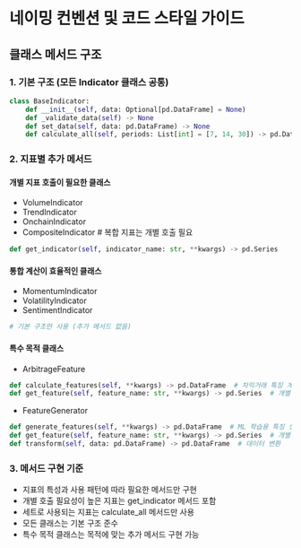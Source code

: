 # 네이밍 컨벤션 및 코드 스타일 가이드

## 클래스 메서드 구조

### 1. 기본 구조 (모든 Indicator 클래스 공통)
```python
class BaseIndicator:
    def __init__(self, data: Optional[pd.DataFrame] = None)
    def _validate_data(self) -> None
    def set_data(self, data: pd.DataFrame) -> None
    def calculate_all(self, periods: List[int] = [7, 14, 30]) -> pd.DataFrame
```

### 2. 지표별 추가 메서드

#### 개별 지표 호출이 필요한 클래스
- VolumeIndicator
- TrendIndicator
- OnchainIndicator
- CompositeIndicator  # 복합 지표는 개별 호출 필요
```python
def get_indicator(self, indicator_name: str, **kwargs) -> pd.Series
```

#### 통합 계산이 효율적인 클래스
- MomentumIndicator
- VolatilityIndicator
- SentimentIndicator
```python
# 기본 구조만 사용 (추가 메서드 없음)
```

#### 특수 목적 클래스
- ArbitrageFeature
```python
def calculate_features(self, **kwargs) -> pd.DataFrame  # 차익거래 특징 계산
def get_feature(self, feature_name: str, **kwargs) -> pd.Series  # 개별 특징 계산
```

- FeatureGenerator
```python
def generate_features(self, **kwargs) -> pd.DataFrame  # ML 학습용 특징 생성
def get_feature(self, feature_name: str, **kwargs) -> pd.Series  # 개별 특징 계산
def transform(self, data: pd.DataFrame) -> pd.DataFrame  # 데이터 변환
```

### 3. 메서드 구현 기준
- 지표의 특성과 사용 패턴에 따라 필요한 메서드만 구현
- 개별 호출 필요성이 높은 지표는 get_indicator 메서드 포함
- 세트로 사용되는 지표는 calculate_all 메서드만 사용
- 모든 클래스는 기본 구조 준수
- 특수 목적 클래스는 목적에 맞는 추가 메서드 구현 가능 